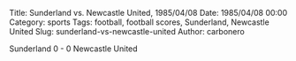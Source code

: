 Title: Sunderland vs. Newcastle United, 1985/04/08
Date: 1985/04/08 00:00
Category: sports
Tags: football, football scores, Sunderland, Newcastle United
Slug: sunderland-vs-newcastle-united
Author: carbonero


Sunderland 0 - 0 Newcastle United

